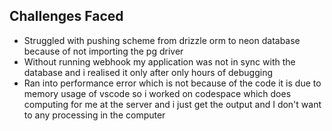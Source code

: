 ## Challenges Faced

- Struggled with pushing scheme from drizzle orm to neon database because of not importing the pg driver
- Without running webhook my application was not in sync with the database and i realised it only after only hours of debugging
- Ran into performance error which is not because of the code it is due to memory usage of vscode so i worked on codespace which does computing for me
at the server and i just get the output and I don't want to any processing in the computer